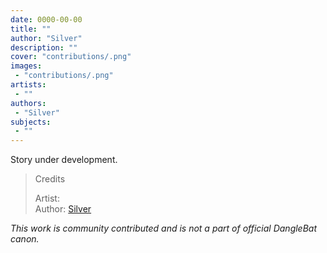 ```yaml
---
date: 0000-00-00
title: ""
author: "Silver"
description: ""
cover: "contributions/.png"
images:
 - "contributions/.png"
artists:
 - ""
authors:
 - "Silver"
subjects:
 - ""
---
```

Story under development.
>Credits
>
>Artist: []()  
>Author: [Silver](https://twitter.com/Silver_Alopex)  

*This work is community contributed and is not a part of official DangleBat canon.*
